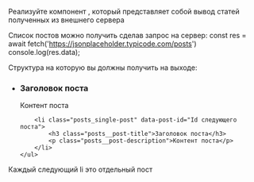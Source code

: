 Реализуйте компонент <PostCatalog />, который представляет собой вывод статей полученных из внешнего сервера

Список постов можно получить сделав запрос на сервер:
const res = await fetch('https://jsonplaceholder.typicode.com/posts')
console.log(res.data);

Структура на которую вы должны получить на выходе:
<div class="posts">
    <ul class="posts__list">
        <li class="posts_single-post" data-post-id="Id поста">
            <h3 class="posts__post-title">Заголовок поста</h3>
            <p class="posts__post-description">Контент поста</p>
        </li>

        <li class="posts_single-post" data-post-id="Id следующего поста">
            <h3 class="posts__post-title">Заголовок поста</h3>
            <p class="posts__post-description">Контент поста</p>
        </li>
    </ul>
</div>

Каждый следующий li это отдельный пост